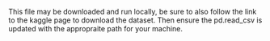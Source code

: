 This file may be downloaded and run locally, be sure to also follow the link to the kaggle page to download the dataset. Then ensure the pd.read_csv is updated with the appropraite path for your machine.

